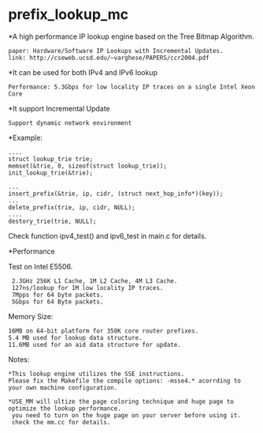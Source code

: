 prefix_lookup_mc
================

*A high performance IP lookup engine based on the Tree Bitmap Algorithm.

	paper: Hardware/Software IP Lookups with Incremental Updates.
	link: http://cseweb.ucsd.edu/~varghese/PAPERS/ccr2004.pdf

*It can be used for both IPv4 and IPv6 lookup 

	Performance: 5.3Gbps for low locality IP traces on a single Intel Xeon Core

*It support Incremental Update

	Support dynamic network environment


*Example:

    ....
    struct lookup_trie trie;
    memset(&trie, 0, sizeof(struct lookup_trie));
    init_lookup_trie(&trie);
    
    ...
    insert_prefix(&trie, ip, cidr, (struct next_hop_info*)(key));
    ...
    delete_prefix(trie, ip, cidr, NULL);
    ....
    destory_trie(trie, NULL);
    
    
Check function ipv4_test() and ipv6_test in main.c for details. 


*Performance

Test on Intel E5506.

     2.3GHz 256K L1 Cache, 1M L2 Cache, 4M L3 Cache.
     127ns/lookup for 1M low locality IP traces.
     7Mpps for 64 byte packets.
     5Gbps for 64 Byte packets.
     
Memory Size: 
	
	16MB on 64-bit platform for 350K core router prefixes.
	5.4 MB used for lookup data structure.
	11.6MB used for an aid data structure for update.
     
     
Notes: 
	
	*This lookup engine utilizes the SSE instructions. 
	Please fix the Makefile the compile options: -msse4.* acorrding to your own machine configuration.
	
	*USE_MM will ultize the page coloring technique and huge page to optimize the lookup performance. 
	 you need to turn on the huge page on your server before using it. 
	 check the mm.cc for details. 
